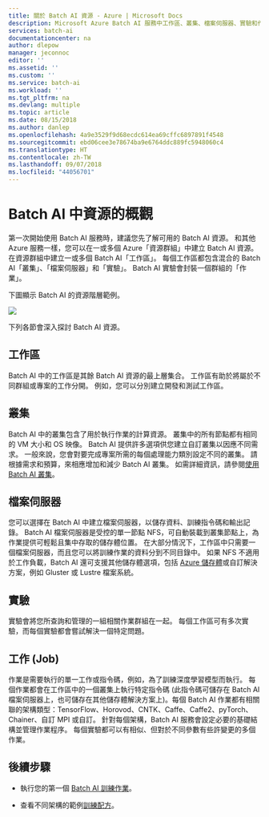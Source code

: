 ```yaml
---
title: 關於 Batch AI 資源 - Azure | Microsoft Docs
description: Microsoft Azure Batch AI 服務中工作區、叢集、檔案伺服器、實驗和作業的概觀。
services: batch-ai
documentationcenter: na
author: dlepow
manager: jeconnoc
editor: ''
ms.assetid: ''
ms.custom: ''
ms.service: batch-ai
ms.workload: ''
ms.tgt_pltfrm: na
ms.devlang: multiple
ms.topic: article
ms.date: 08/15/2018
ms.author: danlep
ms.openlocfilehash: 4a9e3529f9d68ecdc614ea69cffc6897891f4548
ms.sourcegitcommit: ebd06cee3e78674ba9e6764ddc889fc5948060c4
ms.translationtype: HT
ms.contentlocale: zh-TW
ms.lasthandoff: 09/07/2018
ms.locfileid: "44056701"
---
```

# <a name="overview-of-resources-in-batch-ai"></a>Batch AI 中資源的概觀

第一次開始使用 Batch AI 服務時，建議您先了解可用的 Batch AI 資源。 和其他 Azure 服務一樣，您可以在一或多個 Azure「資源群組」中建立 Batch AI 資源。 在資源群組中建立一或多個 Batch AI「工作區」。 每個工作區都包含混合的 Batch AI「叢集」、「檔案伺服器」和「實驗」。 Batch AI 實驗會封裝一個群組的「作業」。

下圖顯示 Batch AI 的資源階層範例。 

![](./media/migrate-to-new-api/batch-ai-resource-hierarchy.png)

下列各節會深入探討 Batch AI 資源。

## <a name="workspace"></a>工作區

Batch AI 中的工作區是其餘 Batch AI 資源的最上層集合。 工作區有助於將屬於不同群組或專案的工作分開。 例如，您可以分別建立開發和測試工作區。

## <a name="cluster"></a>叢集

Batch AI 中的叢集包含了用於執行作業的計算資源。 叢集中的所有節點都有相同的 VM 大小和 OS 映像。 Batch AI 提供許多選項供您建立自訂叢集以因應不同需求。 一般來說，您會對要完成專案所需的每個處理能力類別設定不同的叢集。 請根據需求和預算，來相應增加和減少 Batch AI 叢集。 如需詳細資訊，請參閱[使用 Batch AI 叢集](clusters.md)。

## <a name="file-server"></a>檔案伺服器

您可以選擇在 Batch AI 中建立檔案伺服器，以儲存資料、訓練指令碼和輸出記錄。 Batch AI 檔案伺服器是受控的單一節點 NFS，可自動裝載到叢集節點上，為作業提供可輕鬆且集中存取的儲存體位置。 在大部分情況下，工作區中只需要一個檔案伺服器，而且您可以將訓練作業的資料分到不同目錄中。 如果 NFS 不適用於工作負載，Batch AI 還可支援其他儲存體選項，包括 [Azure 儲存體](use-azure-storage.md)或自訂解決方案，例如 Gluster 或 Lustre 檔案系統。

## <a name="experiment"></a>實驗

實驗會將您所查詢和管理的一組相關作業群組在一起。 每個工作區可有多次實驗，而每個實驗都會嘗試解決一個特定問題。

## <a name="job"></a>工作 (Job)

作業是需要執行的單一工作或指令碼，例如，為了訓練深度學習模型而執行。 每個作業都會在工作區中的一個叢集上執行特定指令碼  (此指令碼可儲存在 Batch AI 檔案伺服器上，也可儲存在其他儲存體解決方案上)。每個 Batch AI 作業都有相關聯的架構類型：TensorFlow、Horovod、CNTK、Caffe、Caffe2、pyTorch、Chainer、自訂 MPI 或自訂。 針對每個架構，Batch AI 服務會設定必要的基礎結構並管理作業程序。 每個實驗都可以有相似、但對於不同參數有些許變更的多個作業。

## <a name="next-steps"></a>後續步驟

* 執行您的第一個 [Batch AI 訓練作業](quickstart-tensorflow-training-cli.md)。

* 查看不同架構的範例[訓練配方](https://github.com/Azure/BatchAI/tree/master/recipes)。